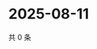 # 2025-08-11

共 0 条

<!-- BEGIN ZHIHUVIDEO -->
<!-- 最后更新时间 Mon Aug 11 2025 04:12:56 GMT+0800 (China Standard Time) -->

<!-- END ZHIHUVIDEO -->
